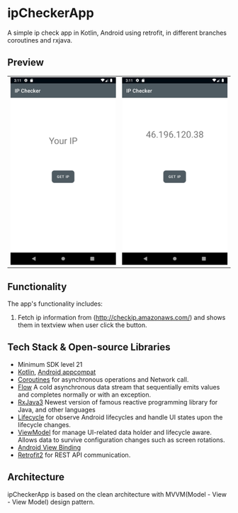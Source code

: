 # ipCheckerApp  
A simple ip check  app in Kotlin, Android using retrofit, in different branches coroutines and rxjava.

## Preview
<table>
  <tr>
    <td><img src="/app/previews/preview1.png" ></td>
    <td><img src="/app/previews/preview2.png" ></td>
  </tr>
 </table>
 
 ## Functionality
The app's functionality includes:
1. Fetch ip information from (http://checkip.amazonaws.com/) and shows them in textview when user click the button.

## Tech Stack & Open-source Libraries
- Minimum SDK level 21
- [Kotlin](https://kotlinlang.org/), [Android appcompat](https://developer.android.com/jetpack/androidx/releases/appcompat)
- [Coroutines](https://github.com/Kotlin/kotlinx.coroutines) for asynchronous operations and Network call.
- [Flow](https://kotlin.github.io/kotlinx.coroutines/kotlinx-coroutines-core/kotlinx.coroutines.flow/-flow/) A cold asynchronous data stream that sequentially emits values and completes normally or with an exception.
- [RxJava3](https://github.com/ReactiveX/RxJava)  Newest version of famous reactive programming library for Java, and other languages
- [Lifecycle](https://developer.android.com/jetpack/androidx/releases/lifecycle) for observe Android lifecycles and handle UI states upon the lifecycle changes.
- [ViewModel](https://developer.android.com/topic/libraries/architecture/viewmodel) for manage UI-related data holder and lifecycle aware. Allows data to survive configuration changes such as screen rotations.
- [Android View Binding](https://developer.android.com/topic/libraries/view-binding)
- [Retrofit2](https://github.com/square/retrofit)  for REST API communication.

## Architecture
ipCheckerApp is based on the clean architecture with MVVM(Model - View - View Model) design pattern.
